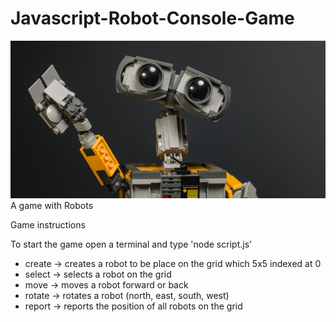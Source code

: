 # Javascript-Robot-Console-Game

![alt text](preview.jpg)
A game with Robots

Game instructions

To start the game open a terminal and type 'node script.js'

- create -> creates a robot to be place on the grid which 5x5 indexed at 0
- select -> selects a robot on the grid
- move -> moves a robot forward or back
- rotate -> rotates a robot (north, east, south, west)
- report -> reports the position of all robots on the grid
